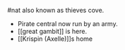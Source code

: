 #nat
also known as thieves cove. 
- Pirate central now run by an army.
- [[great gambit]] is here.
- [[Krispin (Axelle)]]s home